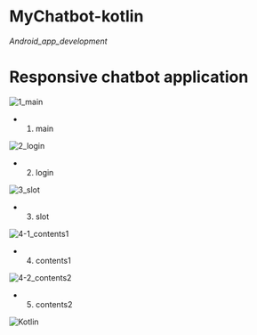 # MyChatbot-kotlin
_Android_app_development_


# Responsive chatbot application


![1_main](https://user-images.githubusercontent.com/67156494/112649523-dfba6600-8e8d-11eb-9c9d-3806c53f74a9.JPG)
- 1. main


![2_login](https://user-images.githubusercontent.com/67156494/112649557-e648dd80-8e8d-11eb-9b4e-026d00d17808.JPG)
- 2. login


![3_slot](https://user-images.githubusercontent.com/67156494/112649562-e6e17400-8e8d-11eb-817b-3d2c93c55d91.JPG)
- 3. slot


![4-1_contents1](https://user-images.githubusercontent.com/67156494/112649565-e77a0a80-8e8d-11eb-8bf5-a47ad294a02b.JPG)
- 4. contents1


![4-2_contents2](https://user-images.githubusercontent.com/67156494/112649567-e77a0a80-8e8d-11eb-9d17-d0480dfd9d0d.JPG)
- 5. contents2




![Kotlin](https://img.shields.io/badge/Kotlin-0095D5?style-flat-square&logo=Kotlin&logoColor=white)
